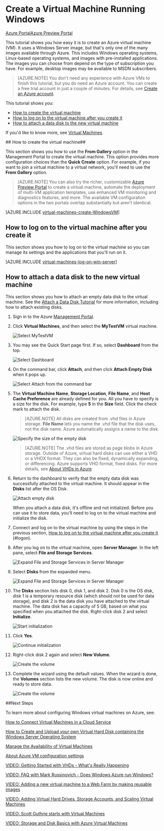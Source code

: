 <properties urlDisplayName="Create a virtual machine" pageTitle="Create a virtual machine running Windows in Azure" metaKeywords="Azure capture image vm, capturing vm" description="Learn to create Windows virtual machine (VM) in Azure, then log on and attach a data disk" metaCanonical="" services="virtual-machines" documentationCenter="" title="" authors="KBDAzure" solutions="" manager="timlt" editor="tysonn"/>

<tags ms.service="virtual-machines" ms.workload="infrastructure-services" ms.tgt_pltfrm="vm-windows" ms.devlang="na" ms.topic="article" ms.date="01/20/2015" ms.author="kathydav" />



# Create a Virtual Machine Running Windows #

<div class="dev-center-tutorial-selector sublanding"><a href="/en-us/documentation/articles/virtual-machines-windows-tutorial/" title="Azure Portal" class="current">Azure Portal</a><a href="/en-us/documentation/articles/virtual-machines-windows-tutorial-azure-preview/" title="Azure Preview Portal">Azure Preview Portal</a></div>

This tutorial shows you how easy it is to create an Azure virtual machine (VM). It uses a Windows Server image, but that's only one of the many images available through Azure. This includes Windows operating systems, Linux-based operating systems, and images with pre-installed applications. The images you can choose from depend on the type of subscription you have. For example, desktop images may be available to MSDN subscribers.

> [AZURE.NOTE] You don't need any experience with Azure VMs to finish this tutorial, but you do need an Azure account. You can create a free trial account in just a couple of minutes. For details, see [Create an Azure account](http://www.windowsazure.com/en-us/develop/php/tutorials/create-a-windows-azure-account/). 

This tutorial shows you:

- [How to create the virtual machine](#createvirtualmachine)
- [How to log on to the virtual machine after you create it](#logon)
- [How to attach a data disk to the new virtual machine](#attachdisk)

If you'd like to know more, see [Virtual Machines](http://go.microsoft.com/fwlink/p/?LinkID=271224).


##<a id="createvirtualmachine"> </a>How to create the virtual machine##

This section shows you how to use the **From Gallery** option in the Management Portal to create the virtual machine. This option provides more configuration choices than the **Quick Create** option. For example, if you want to join a virtual machine to a virtual network, you'll need to use the **From Gallery** option.

> [AZURE.NOTE] You can also try the richer, customizable [Azure Preview Portal](https://portal.azure.com) to create a virtual machine, automate the deployment of multi-VM application templates, use enhanced VM monitoring and diagnostics features, and more. The available VM configuration options in the two portals overlap substantially but aren't identical.  

[AZURE.INCLUDE [virtual-machines-create-WindowsVM](../includes/virtual-machines-create-WindowsVM.md)]

## <a id="logon"> </a>How to log on to the virtual machine after you create it ##

This section shows you how to log on to the virtual machine so you can manage its settings and the applications that you'll run on it.

[AZURE.INCLUDE [virtual-machines-log-on-win-server](../includes/virtual-machines-log-on-win-server.md)]

## <a id="attachdisk"> </a>How to attach a data disk to the new virtual machine ##

This section shows you how to attach an empty data disk to the virtual machine. See the [Attach a Data Disk Tutorial](http://www.windowsazure.com/en-us/documentation/articles/storage-windows-attach-disk/) for more information, including how to attach existing disks.

1. Sign in to the Azure [Management Portal](http://manage.windowsazure.com).

2. Click **Virtual Machines**, and then select the **MyTestVM** virtual machine.

	![Select MyTestVM](./media/virtual-machines-windows-tutorial/selectvm.png)
	
3. You may see the Quick Start page first. If so, select **Dashboard** from the top.

	![Select Dashboard](./media/virtual-machines-windows-tutorial/dashboard.png)

4. On the command bar, click **Attach**, and then click **Attach Empty Disk** when it pops up.

	![Select Attach from the command bar](./media/virtual-machines-windows-tutorial/commandbarattach.png)	

5. The **Virtual Machine Name**, **Storage Location**, **File Name**, and **Host Cache Preference** are already defined for you. All you have to specify is a size for the disk. For example, type **5** in the **Size** field. Click the check mark to attach the disk.


	>[AZURE.NOTE] All disks are created from .vhd files in Azure storage. **File Name** lets you name the .vhd file that the disk uses, not the disk name. Azure automatically assigns a name to the disk. 

	![Specify the size of the empty disk](./media/virtual-machines-windows-tutorial/emptydisksize.png)	
	
	>[AZURE.NOTE] The .vhd files are stored as page blobs in Azure storage. Outside of Azure, virtual hard disks can use either a VHD or a VHDX format. They can also be fixed, dynamically expanding, or differencing. Azure supports VHD format, fixed disks. For more details, see [About VHDs in Azure](http://msdn.microsoft.com/en-us/library/azure/dn790344.aspx)  

6. Return to the dashboard to verify that the empty data disk was successfully attached to the virtual machine. It should appear in the **Disks** list after the OS Disk.

	![Attach empty disk](./media/virtual-machines-windows-tutorial/disklistwithdatadisk.png)

	When you attach a data disk, it's offline and not initialized. Before you can use it to store data, you'll need to log on to the virtual machine and initialize the disk.

7. Connect and log on to the virtual machine by using the steps in the previous section, [How to log on to the virtual machine after you create it] (#logon).

8. After you log on to the virtual machine, open **Server Manager**. In the left pane, select **File and Storage Services**.

	![Expand File and Storage Services in Server Manager](./media/virtual-machines-windows-tutorial/fileandstorageservices.png)

9. Select **Disks** from the expanded menu.

	![Expand File and Storage Services in Server Manager](./media/virtual-machines-windows-tutorial/selectdisks.png)	
	
10.	The **Disks** section lists disk 0, disk 1, and disk 2. Disk 0 is the OS disk, disk 1 is a temporary resource disk (which should not be used for data storage), and disk 2 is the data disk you have attached to the virtual machine. The data disk has a capacity of 5 GB, based on what you specified when you attached the disk. Right-click disk 2 and  select **Initialize**.

	![Start initialization](./media/virtual-machines-windows-tutorial/initializedisk.png)

11. Click **Yes**.

	![Continue initialization](./media/virtual-machines-windows-tutorial/yesinitialize.png)

12. Right-click disk 2 again and select **New Volume**. 

	![Create the volume](./media/virtual-machines-windows-tutorial/initializediskvolume.png)

13. Complete the wizard using the default values. When the wizard is done, the **Volumes** section lists the new volume. The disk is now online and ready to store data. 

	![Create the volume](./media/virtual-machines-windows-tutorial/newvolumecreated.png)
	
##Next Steps 

To learn more about configuring Windows virtual machines on Azure, see:

[How to Connect Virtual Machines in a Cloud Service](http://www.windowsazure.com/en-us/documentation/articles/cloud-services-connect-virtual-machine/)

[How to Create and Upload your own Virtual Hard Disk containing the Windows Server Operating System](http://www.windowsazure.com/en-us/documentation/articles/virtual-machines-create-upload-vhd-windows-server/)

[Manage the Availability of Virtual Machines](http://www.windowsazure.com/en-us/documentation/articles/manage-availability-virtual-machines/)

[About Azure VM configuration settings](http://msdn.microsoft.com/library/azure/dn763935.aspx)

[VIDEO: Getting Started with VHDs - What's Really Happening](http://azure.microsoft.com/en-us/documentation/videos/getting-started-with-azure-virtual-machines)

[VIDEO: FAQ with Mark Russinovich - Does Windows Azure run Windows?](http://azure.microsoft.com/en-us/documentation/videos/mark-russinovich-windows-on-azure)

[VIDEO: Adding a new virtual machine to a Web Farm by making reusable images](http://azure.microsoft.com/en-us/documentation/videos/adding-virtual-machines-web-farm)

[VIDEO: Adding Virtual Hard Drives, Storage Accounts, and Scaling Virtual Machines](http://azure.microsoft.com/en-us/documentation/videos/adding-drives-scaling-virtual-machines)

[VIDEO: Scott Guthrie starts with Virtual Machines](http://azure.microsoft.com/en-us/documentation/videos/virtual-machines-scottgu)

[VIDEO: Storage and Disk Basics with Azure Virtual Machines](http://azure.microsoft.com/en-us/documentation/videos/storage-and-disks-virtual-machines)



[About virtual machines in Azure]: #virtualmachine
[How to create the virtual machine]: #custommachine
[How to log on to the virtual machine after you create it]: #logon
[How to attach a data disk to the new virtual machine]: #attachdisk
[How to set up communication with the virtual machine]: #endpoints
